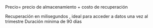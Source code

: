 

Precio= precio de almacenamiento + costo de recuperación 

Recuperación en milisegundos , ideal para acceder a datos una vez al trimestre 
Duración mínima de 90 días 